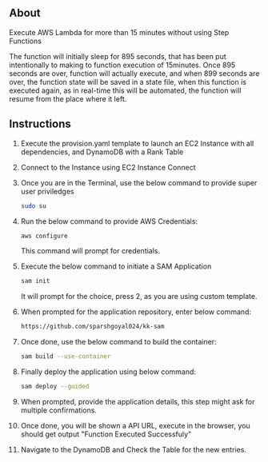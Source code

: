 ## About

Execute AWS Lambda for more than 15 minutes without using Step Functions

The function will initially sleep for 895 seconds, that has been put intentionally to making to function execution of 15minutes. Once 895 seconds are over, function will actually execute, and when 899 seconds are over, the function state will be saved in a state file, when this function is executed again, as in real-time this will be automated, the function will resume from the place where it left.

## Instructions

1.  Execute the provision.yaml template to launch an EC2 Instance with all dependencies, and DynamoDB with a Rank Table

2.  Connect to the Instance using EC2 Instance Connect

3.  Once you are in the Terminal, use the below command to provide super user priviledges

    ```sh
    sudo su
    ```

4.  Run the below command to provide AWS Credentials:

    ```sh
    aws configure
    ```

    This command will prompt for credentials.

5.  Execute the below command to initiate a SAM Application

    ```sh
    sam init
    ```
    
    It will prompt for the choice, press 2, as you are using custom template.

5.  When prompted for the application repository, enter below command:

    ```sh
    https://github.com/sparshgoyal024/kk-sam
    ```

18. Once done, use the below command to build the container:

    ```sh
    sam build --use-container
    ```

18. Finally deploy the application using below command:

    ```sh
    sam deploy --guided
    ```

19. When prompted, provide the application details, this step might ask for multiple confirmations.

20. Once done, you will be shown a API URL, execute in the browser, you should get output "Function Executed Successfuly"

21. Navigate to the DynamoDB and Check the Table for the new entries.
